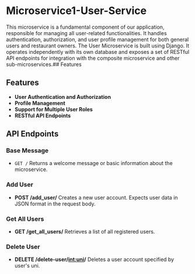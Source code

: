 # Microservice1-User-Service

This microservice is a fundamental component of our application, responsible for managing all user-related functionalities. It handles authentication, authorization, and user profile management for both general users and restaurant owners. The User Microservice is built using Django. It operates independently with its own database and exposes a set of RESTful API endpoints for integration with the composite microservice and other sub-microservices.## Features

## Features
- **User Authentication and Authorization**
- **Profile Management**
- **Support for Multiple User Roles**
- **RESTful API Endpoints**

## API Endpoints

### Base Message
- ```GET /```
  Returns a welcome message or basic information about the microservice.
### Add User
- **POST /add_user/**
  Creates a new user account. Expects user data in JSON format in the request body.
### Get All Users
- **GET /get_all_users/**
  Retrieves a list of all registered users.
### Delete User
- **DELETE /delete-user/<int:uni>/**
  Deletes a user account specified by user's uni.
  
